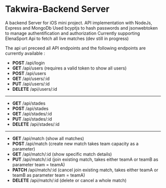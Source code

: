 # Takwira-Backend Server

A backend Server for iOS mini project. API implementation with NodeJs, Express and MongoDb
Used bcyptjs to hash passwords and jsonwebtoken to manage authentification and authorization
Currently supporting ElenaSport Api to fetch all live matches (dev still in progress)

The api uri preceed all API endpoints and the following endpoints are currently available :

* **POST**  /api/login
* **GET**  /api/users    (requires a valid token to show all users)
* **POST** /api/users
* **GET** /api/users/:id
* **PUT** /api/users/:id
* **DELETE** /api/users/:id
-----------------------------
* **GET** /api/stades
* **POST** /api/stades
* **GET** /api/stades/:id
* **PUT** /api/stades/:id
* **DELETE** /api/stades/:id
----------------------------
* **GET**  /api/match (show all matches)
* **POST** /api/match (create new match takes team capacity as a parameter)
* **GET** /api/match/:id (show specific match details)
* **PUT** /api/match/:id (join existing match, takes either teamA or teamB as parameter team = teamA)
* **PATCH** /api/match/:id (cancel join existing match, takes either teamA or teamB as parameter team = teamA)
* **DELETE** /api/match/:id (delete or cancel a whole match)
